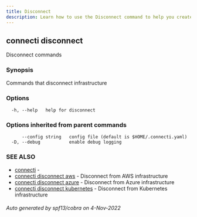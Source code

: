 ```yaml
---
title: Disconnect
description: Learn how to use the Disconnect command to help you create, manage, and destroy private subnet connections.
---
```

## connecti disconnect

Disconnect commands

### Synopsis

Commands that disconnect infrastructure

### Options

```
  -h, --help   help for disconnect
```

### Options inherited from parent commands

```
      --config string   config file (default is $HOME/.connecti.yaml)
  -D, --debug           enable debug logging
```

### SEE ALSO

* [connecti](/docs/connecti)	 - 
* [connecti disconnect aws](/docs/disconnect-aws)	 - Disconnect from AWS infrastructure
* [connecti disconnect azure](/docs/disconnect-azure)	 - Disconnect from Azure infrastructure
* [connecti disconnect kubernetes](/docs/disconnect-kubernetes)	 - Disconnect from Kubernetes infrastructure

###### Auto generated by spf13/cobra on 4-Nov-2022
